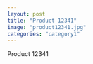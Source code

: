 ```yaml
---
layout: post
title: "Product 12341"
image: "product12341.jpg"
categories: "category1"
---
```

Product 12341
